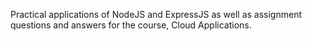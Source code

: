 Practical applications of NodeJS and ExpressJS as well as assignment questions and answers for the course, Cloud Applications.

